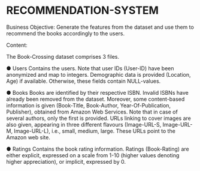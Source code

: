 # RECOMMENDATION-SYSTEM
Business Objective: Generate the features from the dataset and use them to recommend the books accordingly to the users.

Content:

The Book-Crossing dataset comprises 3 files.

● Users Contains the users. Note that user IDs (User-ID) have been anonymized and map to integers. Demographic data is provided (Location, Age) if available. Otherwise, these fields contain NULL-values.

● Books Books are identified by their respective ISBN. Invalid ISBNs have already been removed from the dataset. Moreover, some content-based information is given (Book-Title, Book-Author, Year-Of-Publication, Publisher), obtained from Amazon Web Services. Note that in case of several authors, only the first is provided. URLs linking to cover images are also given, appearing in three different flavours (Image-URL-S, Image-URL-M, Image-URL-L), i.e., small, medium, large. These URLs point to the Amazon web site.

● Ratings Contains the book rating information. Ratings (Book-Rating) are either explicit, expressed on a scale from 1-10 (higher values denoting higher appreciation), or implicit, expressed by 0.

